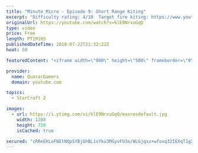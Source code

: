 ```yaml
---
title: "Minute Micro - Episode 9: Short Range Kiting"
excerpt: "Difficulty rating: 4/10  Target fire kiting: https://www.youtube.com/watch?v=oYvejpormlk  Minute Micro is a series of 1-minute videos explaining how to perform common micro techniques. This episode is on short range kiting.  twitch.tv/Quasarprintf"
originalUrl: https://youtube.com/watch?v=klE9NrxuGqQ
type: video
price: Free
length: PT1M10S
publishedDateTime: 2018-07-22T21:32:22Z
heat: 50

featuredContent: "<iframe width=\"800\" height=\"500\" frameborder=\"0\" src=\"https://www.youtube.com/embed/klE9NrxuGqQ\" allow=\"accelerometer; autoplay; encrypted-media; gyroscope; picture-in-picture\" allowfullscreen></iframe>"

provider:
  name: QuasarGamers
  domain: youtube.com

topics:
  - StarCraft 2

images:
  - url: https://i.ytimg.com/vi/klE9NrxuGqQ/maxresdefault.jpg
    width: 1280
    height: 720
    isCached: true

secured: "cRReEKLoFNEtNQpSYBjGhBL1sYku3MGyvFU3o/WLGjqsv+wfoxq32IEXqT1gXCww4GqPGp+zapl2l1xPMoPisy1RltiMFyQciXo1/WdWYXwhXmEhDeovBCAXTbltHrp9dZaI6Gpg3Gre9PZ8MP/mOlntqlFIJXKCFO5EURhYTBti2BvHr3H9EKJeuPCxN2snudrbP7RajiD4ffyEWwacNF5Kvx/EmNw9SZW1gjlh7c51k74hmjAbCDAJ3scyV6Kn+OPTw2jRw2k82D+0pKIn0b1B9htbp7hEyMkh1uokwlQqxYkcIhPYxU93QPIdOATg8OFwNQOkbKQDelmI3sbVHxwsswgpFHnlH45HS9Ex7ydg97vbzyScyufnPtHuro2eVXVB1Qc3MxafTMX18nnjG6U0Om7zw5dDpnnSMf7+80s=;4O3q4AxrRSTMCa8YYmc9Dg=="
---
```


